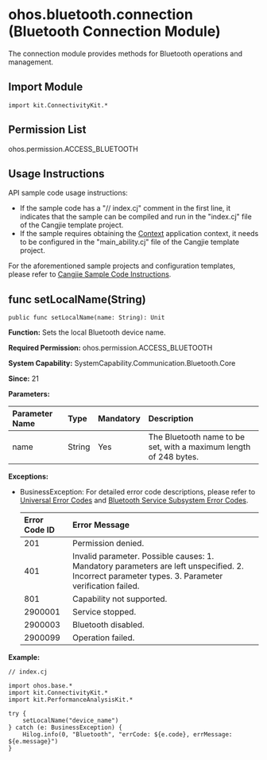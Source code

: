 # ohos.bluetooth.connection (Bluetooth Connection Module)

The connection module provides methods for Bluetooth operations and management.

## Import Module

```cangjie
import kit.ConnectivityKit.*
```

## Permission List

ohos.permission.ACCESS_BLUETOOTH

## Usage Instructions

API sample code usage instructions:

- If the sample code has a "// index.cj" comment in the first line, it indicates that the sample can be compiled and run in the "index.cj" file of the Cangjie template project.
- If the sample requires obtaining the [Context](../AbilityKit/cj-apis-ability.md#class-context) application context, it needs to be configured in the "main_ability.cj" file of the Cangjie template project.

For the aforementioned sample projects and configuration templates, please refer to [Cangjie Sample Code Instructions](../../cj-development-intro.md#Cangjie-Sample-Code-Instructions).

## func setLocalName(String)

```cangjie
public func setLocalName(name: String): Unit
```

**Function:** Sets the local Bluetooth device name.

**Required Permission:** ohos.permission.ACCESS_BLUETOOTH

**System Capability:** SystemCapability.Communication.Bluetooth.Core

**Since:** 21

**Parameters:**

| Parameter Name | Type   | Mandatory | Description                                                                 |
|:---------------|:-------|:----------|:----------------------------------------------------------------------------|
| name           | String | Yes       | The Bluetooth name to be set, with a maximum length of 248 bytes.          |

**Exceptions:**

- BusinessException: For detailed error code descriptions, please refer to [Universal Error Codes](../../errorcodes/cj-errorcode-universal.md) and [Bluetooth Service Subsystem Error Codes](../../errorcodes/cj-errorcode-bluetooth_manager.md).

  | Error Code ID | Error Message                                                                 |
  |:--------------|:------------------------------------------------------------------------------|
  | 201           | Permission denied.                                                            |
  | 401           | Invalid parameter. Possible causes: 1. Mandatory parameters are left unspecified. 2. Incorrect parameter types. 3. Parameter verification failed. |
  | 801           | Capability not supported.                                                     |
  | 2900001       | Service stopped.                                                              |
  | 2900003       | Bluetooth disabled.                                                           |
  | 2900099       | Operation failed.                                                             |

**Example:**

<!-- compile -->

```cangjie
// index.cj

import ohos.base.*
import kit.ConnectivityKit.*
import kit.PerformanceAnalysisKit.*

try {
    setLocalName("device_name")
} catch (e: BusinessException) {
    Hilog.info(0, "Bluetooth", "errCode: ${e.code}, errMessage: ${e.message}")
}
```
